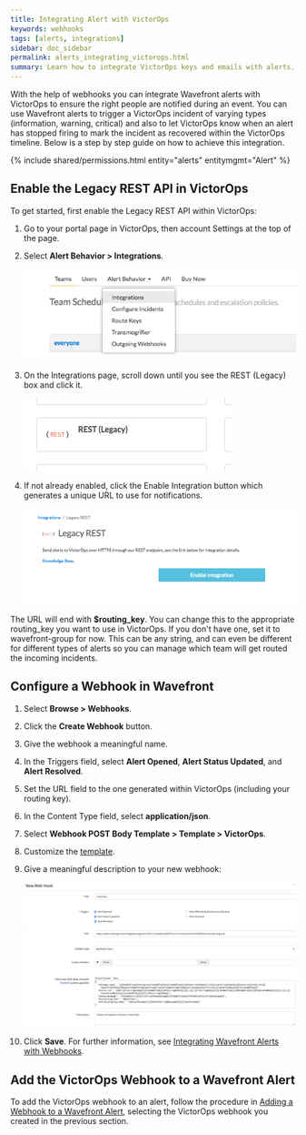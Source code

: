 ```yaml
---
title: Integrating Alert with VictorOps
keywords: webhooks
tags: [alerts, integrations]
sidebar: doc_sidebar
permalink: alerts_integrating_victorops.html
summary: Learn how to integrate VictorOps keys and emails with alerts.
---
```

With the help of webhooks you can integrate Wavefront alerts with VictorOps to ensure the right people are notified during an event.  You can use Wavefront alerts to trigger a VictorOps incident of varying types (information, warning, critical) and also to let VictorOps know when an alert has stopped firing to mark the incident as recovered within the VictorOps timeline.  Below is a step by step guide on how to achieve this integration.

{% include shared/permissions.html entity="alerts" entitymgmt="Alert" %}

 
## Enable the Legacy REST API in VictorOps
To get started, first enable the Legacy REST API within VictorOps:

1. Go to your portal page in VictorOps, then account Settings at the top of the page.

1. Select **Alert Behavior > Integrations**.

    ![VictorOps alert](images/victorops_alert_behavior.png)

1. On the Integrations page, scroll down until you see the REST (Legacy) box and click it.

    ![VictorOps rest](images/victorops_rest_legacy.png)

1. If not already enabled, click the Enable Integration button which generates a unique URL to use for notifications.

    ![VictorOps enable](images/victorops_enable_integration.png)

The URL will end with **$routing_key**.  You can change this to the appropriate routing_key you want to use in VictorOps.  If you don't have one, set it to wavefront-group for now.  This can be any string, and can even be different for different types of alerts so you can manage which team will get routed the incoming incidents.
 
## Configure a Webhook in Wavefront

 1. Select **Browse > Webhooks**.
 1. Click the **Create Webhook** button.
 1. Give the webhook a meaningful name.
 1. In the Triggers field, select **Alert Opened**, **Alert Status Updated**, and **Alert Resolved**.
 1. Set the URL field to the one generated within VictorOps (including your routing key).
 1. In the Content Type field, select **application/json**.
 1. Select **Webhook POST Body Template > Template > VictorOps**.
 1. Customize the [template](webhooks_managing.html#customizing-a-webhook-template).
 1. Give a meaningful description to your new webhook:

    ![VictorOps rest](images/victorops_webhook.png)
 1. Click **Save**.
 For further information, see [Integrating Wavefront Alerts with Webhooks](webhooks_managing.html).
 
## Add the VictorOps Webhook to a Wavefront Alert
 
To add the VictorOps webhook to an alert, follow the procedure in [Adding a Webhook to a Wavefront Alert](webhooks_managing.html#adding-a-webhook-to-a-wavefront-alert), selecting the VictorOps webhook you created in the previous section.


